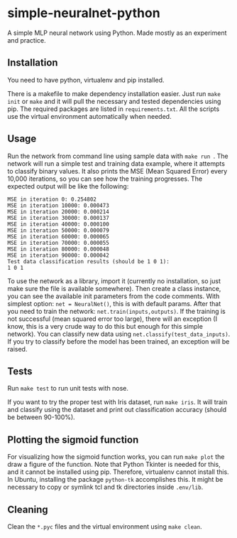 # simple-neuralnet-python

A simple MLP neural network using Python. Made mostly as an experiment and practice.

## Installation

You need to have python, virtualenv and pip installed.

There is a makefile to make dependency installation easier. Just run `make init` or `make` and it will pull the necessary and tested dependencies using pip. The required packages are listed in `requirements.txt`. All the scripts use the virtual environment automatically when needed.

## Usage

Run the network from command line using sample data with `make run `. The network will run a simple test and training data example, where it attempts to classify binary values. It also prints the MSE (Mean Squared Error) every 10,000 iterations, so you can see how the training progresses. The expected output will be like the following:
```
MSE in iteration 0: 0.254802
MSE in iteration 10000: 0.000473
MSE in iteration 20000: 0.000214
MSE in iteration 30000: 0.000137
MSE in iteration 40000: 0.000100
MSE in iteration 50000: 0.000079
MSE in iteration 60000: 0.000065
MSE in iteration 70000: 0.000055
MSE in iteration 80000: 0.000048
MSE in iteration 90000: 0.000042
Test data classification results (should be 1 0 1):
1 0 1
```

To use the network as a library, import it (currently no installation, so just make sure the file is available somewhere). Then create a class instance, you can see the available init parameters from the code comments. With simplest option: `net = NeuralNet()`, this is with default params. After that you need to train the network: `net.train(inputs,outputs)`. If the training is not successful (mean squared error too large), there will an exception (I know, this is a very crude way to do this but enough for this simple network). You can classify new data using `net.classify(test_data_inputs)`. If you try to classify before the model has been trained, an exception will be raised.

## Tests

Run `make test` to run unit tests with nose.

If you want to try the proper test with Iris dataset, run `make iris`. It will train and classify using the dataset and print out classification accuracy (should be between 90-100%).

## Plotting the sigmoid function

For visualizing how the sigmoid function works, you can run `make plot` the draw a figure of the function. Note that Python Tkinter is needed for this, and it cannot be installed using pip. Therefore, virtualenv cannot install this. In Ubuntu, installing the package `python-tk` accomplishes this. It might be necessary to copy or symlink tcl and tk directories inside `.env/lib`.

## Cleaning

Clean the `*.pyc` files and the virtual environment using `make clean`.
